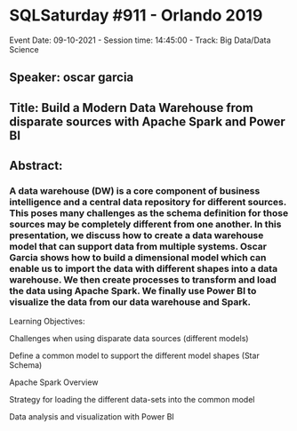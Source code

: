 # SQLSaturday #911 - Orlando 2019
Event Date: 09-10-2021 - Session time: 14:45:00 - Track: Big Data/Data Science
## Speaker: oscar garcia
## Title: Build a Modern Data Warehouse from disparate sources with Apache Spark and Power BI
## Abstract:
### A data warehouse (DW) is a core component of business intelligence and a central data repository for different sources. This poses many challenges as the schema definition for those sources may be completely different from one another. In this presentation, we discuss how to create a data warehouse model that can support data from multiple systems. Oscar Garcia shows how to build a dimensional model which can enable us to import the data with different shapes into a data warehouse. We then create processes to transform and load the data using Apache Spark. We finally use Power BI to visualize the data from our data warehouse and Spark.


Learning Objectives:

Challenges when using disparate data sources (different models)

Define a common model to support the different model shapes (Star Schema)

Apache Spark Overview

Strategy for loading the different data-sets into the common model

Data analysis and visualization with Power BI

